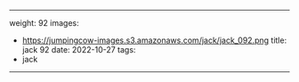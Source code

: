 
---
weight: 92
images:
- https://jumpingcow-images.s3.amazonaws.com/jack/jack_092.png
title: jack 92
date: 2022-10-27
tags:
- jack
---
